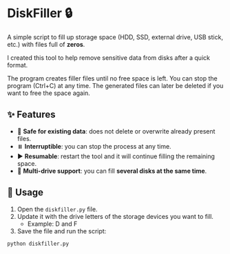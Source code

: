 # DiskFiller 🔒  

A simple script to fill up storage space (HDD, SSD, external drive, USB stick, etc.) with files full of **zeros**.

I created this tool to help remove sensitive data from disks after a quick format.

The program creates filler files until no free space is left. You can stop the program (Ctrl+C) at any time. The generated files can later be deleted if you want to free the space again.

## ✨ Features

- 🛑 **Safe for existing data**: does not delete or overwrite already present files.  
- ⏸️ **Interruptible**: you can stop the process at any time.  
- ▶️ **Resumable**: restart the tool and it will continue filling the remaining space.  
- 🔀 **Multi-drive support**: you can fill **several disks at the same time**.  

## 🚀 Usage

1. Open the `diskfiller.py` file.
2. Update it with the drive letters of the storage devices you want to fill.
   - Example: D and F 
3. Save the file and run the script:

```bash
python diskfiller.py
```

